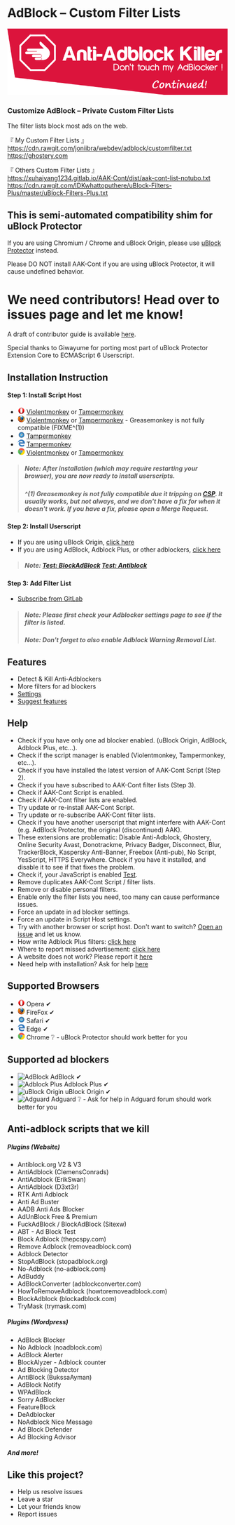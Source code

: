 # AdBlock – Custom Filter Lists

![header](images/header.png)


### Customize AdBlock – Private Custom Filter Lists

The filter lists block most ads on the web.

『 My Custom Filter Lists 』
<br />https://cdn.rawgit.com/joniibra/webdev/adblock/customfilter.txt
<br />https://ghostery.com

『 Others Custom Filter Lists 』
<br />https://xuhaiyang1234.gitlab.io/AAK-Cont/dist/aak-cont-list-notubo.txt
<br />https://cdn.rawgit.com/IDKwhattoputhere/uBlock-Filters-Plus/master/uBlock-Filters-Plus.txt


## This is semi-automated compatibility shim for uBlock Protector

If you are using Chromium / Chrome and uBlock Origin, please use [uBlock Protector](https://jspenguin2017.github.io/uBlockProtector/) instead. 

Please DO NOT install AAK-Cont if you are using uBlock Protector, it will cause undefined behavior. 


# We need contributors! Head over to issues page and let me know! 

A draft of contributor guide is available [here](CONTRIBUTING.MD). 

Special thanks to Giwayume for porting most part of uBlock Protector Extension Core to ECMAScript 6 Userscript. 


## Installation Instruction

#### Step 1: Install Script Host
* ![Opera](images/browsers/opera.png) [Violentmonkey](https://addons.opera.com/extensions/details/violent-monkey/) or [Tampermonkey](https://addons.opera.com/extensions/details/tampermonkey-beta/)
* ![FireFox](images/browsers/firefox.png) [Violentmonkey](https://addons.mozilla.org/en-US/firefox/addon/violentmonkey/) or [Tampermonkey](https://addons.mozilla.org/firefox/addon/tampermonkey/) - Greasemonkey is not fully compatible (FIXME^(1))
* ![Safari](images/browsers/safari.png) [Tampermonkey](https://safari.tampermonkey.net/tampermonkey.safariextz)
* ![Edge](images/browsers/msedge.png) [Tampermonkey](https://www.microsoft.com/store/p/tampermonkey/9nblggh5162s)
* ![Chrome](images/browsers/chrome.png) [Violentmonkey](https://chrome.google.com/webstore/detail/violentmonkey/jinjaccalgkegednnccohejagnlnfdag) or [Tampermonkey](https://chrome.google.com/webstore/detail/tampermonkey/dhdgffkkebhmkfjojejmpbldmpobfkfo)

> ##### Note: After installation (which may require restarting your browser), you are now ready to install userscripts. 
> ##### ^(1) Greasemonkey is not fully compatible due it tripping on [CSP](https://developer.mozilla.org/en-US/docs/Web/HTTP/CSP). It usually works, but not always, and we don't have a fix for when it doesn't work. If you have a fix, please open a Merge Request. 

#### Step 2: Install Userscript
* If you are using uBlock Origin, [click here](https://xuhaiyang1234.gitlab.io/AAK-Cont/dist/aak-cont-script-ubo.user.js) 
* If you are using AdBlock, Adblock Plus, or other adblockers, [click here](https://xuhaiyang1234.gitlab.io/AAK-Cont/dist/aak-cont-script-notubo.user.js)

> ##### Note: [Test: BlockAdBlock](https://blockadblock.com/) [Test: Antiblock](http://antiblock.org/?p=v3&demo)

#### Step 3: Add Filter List
* [Subscribe from GitLab](https://xuhaiyang1234.gitlab.io/AAK-Cont/index.html#filterlist)

> ##### Note: Please first check your Adblocker settings page to see if the filter is listed. 
> ##### Note: Don't forget to also enable Adblock Warning Removal List. 

## Features
* Detect & Kill Anti-Adblockers
* More filters for ad blockers
* [Settings](https://xuhaiyang1234.gitlab.io/AAK-Cont/#settings)
* [Suggest features](https://gitlab.com/xuhaiyang1234/AAK-Cont/issues)

## Help
* Check if you have only one ad blocker enabled. (uBlock Origin, AdBlock, Adblock Plus, etc...).
* Check if the script manager is enabled (Violentmonkey, Tampermonkey, etc...).
* Check if you have installed the latest version of AAK-Cont Script (Step 2).
* Check if you have subscribed to AAK-Cont filter lists (Step 3).
* Check if AAK-Cont Script is enabled.
* Check if AAK-Cont filter lists are enabled.
* Try update or re-install AAK-Cont Script.
* Try update or re-subscribe AAK-Cont filter lists.
* Check if you have another userscript that might interfere with AAK-Cont (e.g. AdBlock Protector, the original (discontinued) AAK).
* These extensions are problematic: Disable Anti-Adblock, Ghostery, Online Security Avast, Donotrackme, Privacy Badger, Disconnect, Blur, 
TrackerBlock, Kaspersky Anti-Banner, Freebox (Anti-pub), No Script, YesScript, HTTPS Everywhere. Check if you have it installed, 
and disable it to see if that fixes the problem.
* Check if, your JavaScript is enabled [Test](http://activatejavascript.org/).
* Remove duplicates AAK-Cont Script / filter lists.
* Remove or disable personal filters.
* Enable only the filter lists you need, too many can cause performance issues.
* Force an update in ad blocker settings.
* Force an update in Script Host settings.
* Try with another browser or script host. Don't want to switch? [Open an issue](https://gitlab.com/xuhaiyang1234/AAK-Cont/issues) and let us know.
* How write Adblock Plus filters: [click here](https://adblockplus.org/en/filters)
* Where to report missed advertisement: [click here](https://forums.lanik.us/)
* A website does not work? Please report it [here](https://gitlab.com/xuhaiyang1234/AAK-Cont/issues)
* Need help with installation? Ask for help [here](https://gitlab.com/xuhaiyang1234/AAK-Cont/issues)

## Supported Browsers
* ![Opera](images/browsers/opera.png) Opera &#10004;
* ![FireFox](images/browsers/firefox.png) FireFox &#10004;
* ![Safari](images/browsers/safari.png) Safari &#10004;
* ![Edge](images/browsers/msedge.png) Edge &#10004;
* ![Chrome](images/browsers/chrome.png) Chrome ❔ - uBlock Protector should work better for you

## Supported ad blockers
* ![AdBlock](images/adblockers/adblock.png) AdBlock &#10004;
* ![Adblock Plus](images/adblockers/adblock_plus.png) Adblock Plus &#10004;
* ![uBlock Origin](images/adblockers/ublock_origin.png) uBlock Origin &#10004;
* ![Adguard](images/adblockers/adguard-temp.PNG) Adguard ❔ - Ask for help in Adguard forum should work better for you

## Anti-adblock scripts that we kill
##### Plugins (Website)
* Antiblock.org V2 & V3
* AntiAdblock (ClemensConrads)
* AntiAdblock (ErikSwan)
* AntiAdblock (D3xt3r)
* RTK Anti Adblock
* Anti Ad Buster
* AADB Anti Ads Blocker
* AdUnBlock Free & Premium
* FuckAdBlock / BlockAdBlock (Sitexw)
* ABT - Ad Block Test
* Block Adblock (thepcspy.com)
* Remove Adblock (removeadblock.com)
* Adblock Detector
* StopAdBlock (stopadblock.org)
* No-Adblock (no-adblock.com)
* AdBuddy
* AdBlockConverter (adblockconverter.com)
* HowToRemoveAdblock (howtoremoveadblock.com)
* BlockAdblock (blockadblock.com)
* TryMask (trymask.com)

##### Plugins (Wordpress)
* AdBlock Blocker
* No Adblock (noadblock.com)
* AdBlock Alerter
* BlockAlyzer - Adblock counter
* Ad Blocking Detector
* AntiBlock (BukssaAyman)
* AdBlock Notify
* WPAdBlock
* Sorry AdBlocker
* FeatureBlock
* DeAdblocker
* NoAdblock Nice Message
* Ad Block Defender
* Ad Blocking Advisor

##### And more! 

## Like this project?
* Help us resolve issues
* Leave a star
* Let your friends know
* Report issues

